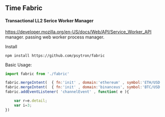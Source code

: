 

## Time Fabric 
#### Transactional LL2 Serice Worker Manager
https://developer.mozilla.org/en-US/docs/Web/API/Service_Worker_API manager.  passing web worker process manager. 


Install
```shell
npm install https://github.com/psytron/fabric
```

Basic Usage: 

```javascript
import fabric from './fabric' 

fabric.mergeIntent(  { fn:'init' , domain:'ethereum' , symbol:'ETH/USD' } );
fabric.mergeIntent(  { fn:'init' , domain:'binanceus', symbol:'BTC/USD' } );
fabric.addEventListener( 'channelEvent' , function( e ){

    var r=e.detail;
    var i=3;
})
```
